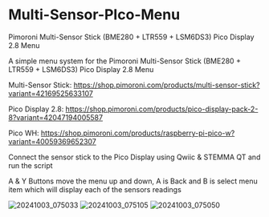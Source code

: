 # Multi-Sensor-PIco-Menu
Pimoroni Multi-Sensor Stick (BME280 + LTR559 + LSM6DS3) Pico Display 2.8 Menu

A simple menu system for the Pimoroni Multi-Sensor Stick (BME280 + LTR559 + LSM6DS3) Pico Display 2.8 Menu

Multi-Sensor Stick: https://shop.pimoroni.com/products/multi-sensor-stick?variant=42169525633107

Pico Display 2.8: https://shop.pimoroni.com/products/pico-display-pack-2-8?variant=42047194005587

Pico WH: https://shop.pimoroni.com/products/raspberry-pi-pico-w?variant=40059369652307


Connect the sensor stick to the Pico Display using Qwiic & STEMMA QT and run the script

A & Y Buttons move the menu up and down, A is Back and B is select menu item which will display each of the sensors readings

![20241003_075033](https://github.com/user-attachments/assets/ec0d0823-54d9-43a3-b050-0cccb1c5ad3e)
![20241003_075105](https://github.com/user-attachments/assets/cf12e1de-ae69-4cdb-b31b-f0c91deb37a6)
![20241003_075050](https://github.com/user-attachments/assets/8a87e6cc-a06c-40b3-bc20-e5875cfac770)




